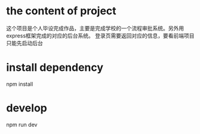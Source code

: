 # the content of project
这个项目是个人毕设完成作品，主要是完成学校的一个流程审批系统。另外用express框架完成的对应的后台系统。
登录页需要返回对应的信息，要看前端项目只能先启动后台
# install dependency
npm install

# develop
npm run dev
```
